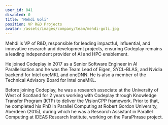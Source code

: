 ```yaml
---
user_id: 841
disabled: 0
title: "Mehdi Goli"
position: VP R&D Projects
avatar: /assets/images/company/team/mehdi-goli.jpg
---
```


Mehdi is VP of R&D, responsible for leading impactful, influential, and innovative research and development 
projects, ensuring Codeplay remains a leading independent provider of AI and HPC enablement.

He joined Codeplay in 2017 as a Senior Software Engineer in AI Parallelisation and he was the Team Lead of 
Eigen,  SYCL-BLAS, and Nvidia backend for Intel oneMKL and oneDNN. He is also a member of the Technical 
Advisory Board for Intel oneMKL.

Before joining Codeplay, he was a research associate at the University of West of Scotland for 2 years 
working with Codeplay through Knowledge Transfer Program (KTP) to deliver the VisionCPP framework. Prior 
to that, he completed his PhD in Parallel Computing at Robert Gordon University, Aberdeen (2015), during 
which he was a Research Assistant in Parallel Computing at IDEAS Research Institute, working on the ParaPhrase project.  
